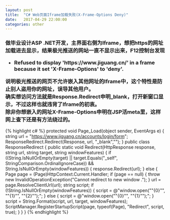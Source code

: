 ```yaml
---
layout: post
title:  "C# Web页面Iframe加载失败(X-Frame-Options Deny)"
date:   2017-04-29 22:00:00
categories: other
---
```

<script type="text/javascript" src="http://cdn.mathjax.org/mathjax/latest/MathJax.js?config=default"></script>

<h3>做毕业设计ASP .NET开发，主界面右侧为Iframe，想把https的网址加载进去显示，结果极光推送的网站一直不显示出来，F12控制台发现<br/>
<ul>
	<li>
		Refused to display 'https://www.jiguang.cn/' in a frame because it set 'X-Frame-Options' to 'deny'.
	</li>
</ul>
说明极光推送的网页不允许嵌入其他网址的Iframe中，这个特性是防止别人盗用你的网址，误导其他用户。<br/>
确实想访问方法就是Response.Redirect申明_blank，打开新窗口显示，不过这样也就违背了Iframe的初衷。<br/>
除非你想嵌入的网址X-Frame-Options申明在JSP活meta里，这样网上查下还是有方法绕过的。
</h3>

{% highlight c# %}
protected void Page_Load(object sender, EventArgs e)
{
	string url = "https://www.jiguang.cn/accounts/login/form";
	ResponseRedirect.Redirect(Response, url, "_blank","");
}
public class ResponseRedirect
{
	public static void Redirect(HttpResponse response, string url, string target, string windowFeatures)
	{
		if ((String.IsNullOrEmpty(target) || target.Equals("_self", StringComparison.OrdinalIgnoreCase)) && String.IsNullOrEmpty(windowFeatures))
		{
			response.Redirect(url);
		}
		else
		{
			Page page = (Page)HttpContext.Current.Handler;
			if (page == null)
			{
				throw new
				InvalidOperationException("Cannot redirect to new window .");
			}
			url = page.ResolveClientUrl(url);
			string script;
			if (!String.IsNullOrEmpty(windowFeatures))
			{
				script = @"window.open(""{0}"", ""{1}"", ""{2}"");";
			}
			else
			{
				script = @"window.open(""{0}"", ""{1}"");";
			}
			script = String.Format(script, url, target, windowFeatures);
			ScriptManager.RegisterStartupScript(page, typeof(Page), "Redirect", script, true);
		}
	}
}
{% endhighlight %}
